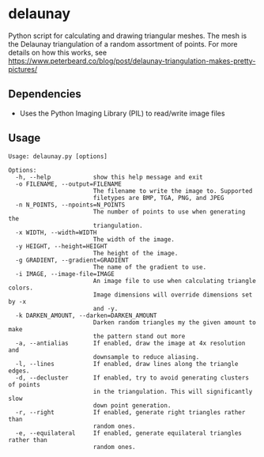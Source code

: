 # delaunay
Python script for calculating and drawing triangular meshes. The mesh is the Delaunay triangulation of a random assortment of points. For more details on how this works, see https://www.peterbeard.co/blog/post/delaunay-triangulation-makes-pretty-pictures/

Dependencies
------------
* Uses the Python Imaging Library (PIL) to read/write image files

Usage
-----
```
Usage: delaunay.py [options]

Options:
  -h, --help            show this help message and exit
  -o FILENAME, --output=FILENAME
                        The filename to write the image to. Supported
                        filetypes are BMP, TGA, PNG, and JPEG
  -n N_POINTS, --npoints=N_POINTS
                        The number of points to use when generating the
                        triangulation.
  -x WIDTH, --width=WIDTH
                        The width of the image.
  -y HEIGHT, --height=HEIGHT
                        The height of the image.
  -g GRADIENT, --gradient=GRADIENT
                        The name of the gradient to use.
  -i IMAGE, --image-file=IMAGE
                        An image file to use when calculating triangle colors.
                        Image dimensions will override dimensions set by -x
                        and -y.
  -k DARKEN_AMOUNT, --darken=DARKEN_AMOUNT
                        Darken random triangles my the given amount to make
                        the pattern stand out more
  -a, --antialias       If enabled, draw the image at 4x resolution and
                        downsample to reduce aliasing.
  -l, --lines           If enabled, draw lines along the triangle edges.
  -d, --decluster       If enabled, try to avoid generating clusters of points
                        in the triangulation. This will significantly slow
                        down point generation.
  -r, --right           If enabled, generate right triangles rather than
                        random ones.
  -e, --equilateral     If enabled, generate equilateral triangles rather than
                        random ones.
```
